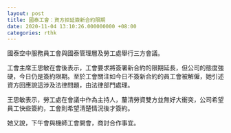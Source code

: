 ```yaml
---
layout: post
title: 國泰工會：資方拒延簽新合約限期
date: 2020-11-04 13:10:26.000000000 +08:00
categories: rthk
---
```


國泰空中服務員工會與國泰管理層及勞工處舉行三方會議。

工會主席王思敏在會後表示，工會要求將簽署新合約的限期延長，但公司的態度強硬，今日仍是簽約限期。至於工會關注如今日不簽新合約的員工會被解僱，她引述資方回應說這涉及法律問題，由法律部門處理。

王思敏表示，勞工處在會議中作為主持人，釐清勞資雙方並無好大衝突，公司希望員工快些簽約，工會則希望清楚情況後才簽約。

她又說，下午會與機師工會開會，商討合作事宜。
